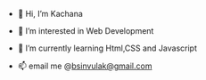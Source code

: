 - 👋 Hi, I’m Kachana
- 👀 I’m interested in Web Development
- 🌱 I’m currently learning Html,CSS and Javascript
  
- 📫 email me @bsinvulak@gmail.com
  
  

<!---
Kachana23/Kachana23 is a ✨ special ✨ repository because its `README.md` (this file) appears on your GitHub profile.
You can click the Preview link to take a look at your changes.
--->
